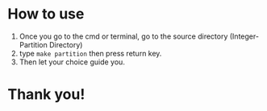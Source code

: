 # How to use

1. Once you go to the cmd or terminal, go to the source directory (Integer-Partition Directory)
2. type `make partition` then press return key.
3. Then let your choice guide you.

# Thank you!
